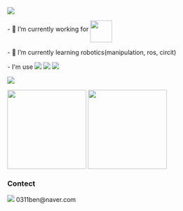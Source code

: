 <img src="https://capsule-render.vercel.app/api?type=waving&color=7FFF1B&height=200&section=header&text=Min%20Seok%20Lee&fontSize=60&fontAlignY=40"/>

<div>
  <p>- 🔭 I’m currently working for <img src="https://github.com/minseokle/minseokle/assets/51366975/e8301ea0-9438-4a8f-b0cd-0e29e6d16b92" height = "50" align = "middle"/></p> 
  <p>- 🌱 I’m currently learning robotics(manipulation, ros, circit)</p>
  <p>- I'm use   <img src="https://img.shields.io/badge/C++-00599C?style=flat&logo=cplusplus&logoColor=white"/>  <img src="https://img.shields.io/badge/Python-3776AB?style=flat&logo=python&logoColor=white"/>  <img src="https://img.shields.io/badge/Ros-22314E?style=flat&logo=ros&logoColor=white"/></p>
</div>

<div>
<a href="https://solved.ac/profile/0311ben"><img align="center" src="http://mazassumnida.wtf/api/v2/generate_badge?boj=0311ben"/></a>

<a href="https://github.com/minseokle"><img align="center" style="height:180px" src="https://github-readme-stats-amber-theta.vercel.app/api/top-langs/?username=minseokle&layout=compact&theme=nord&hide_border=true" /></a> 
<a href="https://github.com/minseokle"><img align="center" style="height:180px" src="https://github-readme-stats-amber-theta.vercel.app/api?username=minseokle&show_icons=true&include_all_commits=true&theme=nord&hide_border=true" /></a>
</div>
<div>
  <h3>Contect</h3>
  <p><img src="https://img.shields.io/badge/mail-03C75A?style=flat&logo=naver&logoColor=white"/> 0311ben@naver.com </p>
</div>
